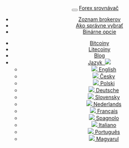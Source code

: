 <header class="navbar navbar-fixed-top navbar-inverse" id="top" role="banner">
  <div class="container">
    <div class="navbar-header">
      <button class="navbar-toggle collapsed" type="button" data-toggle="collapse" data-target=".bs-navbar-collapse">
        <span class="icon-bar"></span>
        <span class="icon-bar"></span>
        <span class="icon-bar"></span>
      </button>
      <a href="{{url}}" class="navbar-brand">Forex <i class="fa fa-bar-chart-o"></i> srovnávač</a>
    </div>
    <nav class="navbar-collapse bs-navbar-collapse collapse" role="navigation" style="height: 1px;" id="scrollpsy">
      <ul class="nav navbar-nav">
        <li><a href="{{url}}#section-1">Zoznam brokerov</a></li>
        <li><a href="{{url}}#section-2">Ako správne vybrať</a></li>
        <li><a href="{{url}}binarne-opcie">Binárne opcie</a></li>
      </ul>
      <ul class="nav navbar-nav navbar-right">
        <li><a href="{{url}}bitcoin/">Bitcoiny</a></li>
        <li><a href="{{url}}litecoin/">Litecoiny</a></li>
        <li><a href="http://blog.forexsrovnavac.cz/">Blog</a></li>
        <li class="dropdown">
          <a href="#" id="drop" role="button" class="dropdown-toggle" data-toggle="dropdown"><span class="visible-xs">Jazyk &nbsp;</span><img src="{{img-url}}flags/sk.png" class="flag"><span class="visible-xs"> <b class="caret"></b></span></a>
          <ul class="dropdown-menu" role="menu" aria-labelledby="drop">
            <li role="presentation"><a role="menuitem" tabindex="-1" hreflang="en" href="{{base-url}}en/"><img src="{{img-url}}flags/en.png" class="flag"> English</a></li>
            <li role="presentation"><a role="menuitem" tabindex="-1" hreflang="cs" href="{{base-url}}"><img src="{{img-url}}flags/cs.png" class="flag"> Česky</a></li>
            <li role="presentation"><a role="menuitem" tabindex="-1" hreflang="pl" href="{{base-url}}pl/"><img src="{{img-url}}flags/pl.png" class="flag"> Polski</a></li>
            <li role="presentation"><a role="menuitem" tabindex="-1" hreflang="de" href="{{base-url}}de/"><img src="{{img-url}}flags/de.png" class="flag"> Deutsche</a></li>
            <li role="presentation"><a role="menuitem" tabindex="-1" hreflang="sk" href="{{base-url}}sk/"><img src="{{img-url}}flags/sk.png" class="flag"> Slovensky</a></li>
            <li role="presentation"><a role="menuitem" tabindex="-1" hreflang="nl" href="{{base-url}}nl/"><img src="{{img-url}}flags/nl.png" class="flag"> Nederlands</a></li>
            <li role="presentation"><a role="menuitem" tabindex="-1" hreflang="fr" href="{{base-url}}fr/"><img src="{{img-url}}flags/fr.png" class="flag"> Français</a></li>
            <li role="presentation"><a role="menuitem" tabindex="-1" hreflang="es" href="{{base-url}}es/"><img src="{{img-url}}flags/es.png" class="flag"> Spagnolo</a></li>
            <li role="presentation"><a role="menuitem" tabindex="-1" hreflang="it" href="{{base-url}}it/"><img src="{{img-url}}flags/it.png" class="flag"> Italiano</a></li>
            <li role="presentation"><a role="menuitem" tabindex="-1" hreflang="pt" href="{{base-url}}pt/"><img src="{{img-url}}flags/pt.png" class="flag"> Português</a></li>
            <li role="presentation"><a role="menuitem" tabindex="-1" hreflang="hu" href="{{base-url}}hu/"><img src="{{img-url}}flags/hu.png" class="flag"> Magyarul</a></li>
          </ul>
        </li>
      </ul>
    </nav>
  </div>
</header>